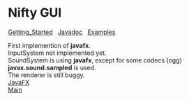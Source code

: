 # Nifty GUI

[Getting_Started](../documentation/Getting_Started.md) &nbsp; [Javadoc](../documentation/Getting_Started.md) &nbsp; [Examples](../documentation/Getting_Started.md)

First implemention of **javafx**.
<br>InputSystem not implemented yet.
<br>SoundSystem is using **javafx**, except for some codecs (ogg) **javax.sound.sampled** is used.
<br>The renderer is still buggy.
<br>[JavaFX](https://javafx.io/)
<br>[Main](../README.md)
